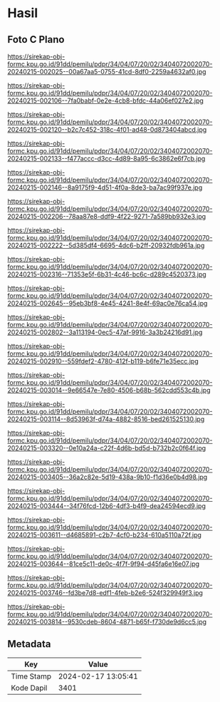 # Hasil

## Foto C Plano

https://sirekap-obj-formc.kpu.go.id/91dd/pemilu/pdpr/34/04/07/20/02/3404072002070-20240215-002025--00a67aa5-0755-41cd-8df0-2259a4632af0.jpg

https://sirekap-obj-formc.kpu.go.id/91dd/pemilu/pdpr/34/04/07/20/02/3404072002070-20240215-002106--7fa0babf-0e2e-4cb8-bfdc-44a06ef027e2.jpg

https://sirekap-obj-formc.kpu.go.id/91dd/pemilu/pdpr/34/04/07/20/02/3404072002070-20240215-002120--b2c7c452-318c-4f01-ad48-0d873404abcd.jpg

https://sirekap-obj-formc.kpu.go.id/91dd/pemilu/pdpr/34/04/07/20/02/3404072002070-20240215-002133--f477accc-d3cc-4d89-8a95-6c3862e6f7cb.jpg

https://sirekap-obj-formc.kpu.go.id/91dd/pemilu/pdpr/34/04/07/20/02/3404072002070-20240215-002146--8a9175f9-4d51-4f0a-8de3-ba7ac99f937e.jpg

https://sirekap-obj-formc.kpu.go.id/91dd/pemilu/pdpr/34/04/07/20/02/3404072002070-20240215-002206--78aa87e8-ddf9-4f22-9271-7a589bb932e3.jpg

https://sirekap-obj-formc.kpu.go.id/91dd/pemilu/pdpr/34/04/07/20/02/3404072002070-20240215-002222--5d385df4-6695-4dc6-b2ff-20932fdb961a.jpg

https://sirekap-obj-formc.kpu.go.id/91dd/pemilu/pdpr/34/04/07/20/02/3404072002070-20240215-002316--71353e5f-6b31-4c46-bc6c-d289c4520373.jpg

https://sirekap-obj-formc.kpu.go.id/91dd/pemilu/pdpr/34/04/07/20/02/3404072002070-20240215-002645--95eb3bf8-4e45-4241-8e4f-69ac0e76ca54.jpg

https://sirekap-obj-formc.kpu.go.id/91dd/pemilu/pdpr/34/04/07/20/02/3404072002070-20240215-002802--3a113194-0ec5-47af-9916-3a3b24216d91.jpg

https://sirekap-obj-formc.kpu.go.id/91dd/pemilu/pdpr/34/04/07/20/02/3404072002070-20240215-002910--559fdef2-4780-412f-b119-b6fe71e35ecc.jpg

https://sirekap-obj-formc.kpu.go.id/91dd/pemilu/pdpr/34/04/07/20/02/3404072002070-20240215-003014--9e66547e-7e80-4506-b68b-562cdd553c4b.jpg

https://sirekap-obj-formc.kpu.go.id/91dd/pemilu/pdpr/34/04/07/20/02/3404072002070-20240215-003114--8d53963f-d74a-4882-8516-bed261525130.jpg

https://sirekap-obj-formc.kpu.go.id/91dd/pemilu/pdpr/34/04/07/20/02/3404072002070-20240215-003320--0e10a24a-c22f-4d6b-bd5d-b732b2c0f64f.jpg

https://sirekap-obj-formc.kpu.go.id/91dd/pemilu/pdpr/34/04/07/20/02/3404072002070-20240215-003405--36a2c82e-5d19-438a-9b10-f1d36e0b4d98.jpg

https://sirekap-obj-formc.kpu.go.id/91dd/pemilu/pdpr/34/04/07/20/02/3404072002070-20240215-003444--34f76fcd-12b6-4df3-b4f9-dea24594ecd9.jpg

https://sirekap-obj-formc.kpu.go.id/91dd/pemilu/pdpr/34/04/07/20/02/3404072002070-20240215-003611--d4685891-c2b7-4cf0-b234-610a5110a72f.jpg

https://sirekap-obj-formc.kpu.go.id/91dd/pemilu/pdpr/34/04/07/20/02/3404072002070-20240215-003644--81ce5c11-de0c-4f7f-9f94-d45fa6e16e07.jpg

https://sirekap-obj-formc.kpu.go.id/91dd/pemilu/pdpr/34/04/07/20/02/3404072002070-20240215-003746--fd3be7d8-edf1-4feb-b2e6-524f329949f3.jpg

https://sirekap-obj-formc.kpu.go.id/91dd/pemilu/pdpr/34/04/07/20/02/3404072002070-20240215-003814--9530cdeb-8604-4871-b65f-f730de9d6cc5.jpg


## Metadata

| Key        | Value               |
| ---------- | ------------------- |
| Time Stamp | 2024-02-17 13:05:41 |
| Kode Dapil | 3401                |



